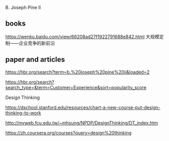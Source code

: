 B. Joseph Pine II


## books

https://wenku.baidu.com/view/66208ad27f1922791688e842.html
大规模定制——企业竞争的新前沿
## paper and articles 

https://hbr.org/search?term=b.%20joseph%20pine%20ii&loaded=2



https://hbr.org/search?search_type=&term=Customer+Experience&sort=popularity_score




Design Thinking


https://dschool.stanford.edu/resources/chart-a-new-course-put-design-thinking-to-work


http://myweb.fcu.edu.tw/~mhsung/NPDP/DesignThinking/DT_index.htm

https://zh.coursera.org/courses?query=design%20thinking

